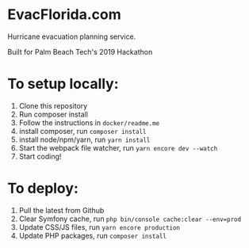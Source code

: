 # EvacFlorida.com
Hurricane evacuation planning service.

Built for Palm Beach Tech's 2019 Hackathon

# To setup locally:
1. Clone this repository
2. Run composer install
3. Follow the instructions in `docker/readme.me`
4. install composer, run `composer install`
5. install node/npm/yarn, run `yarn install`
6. Start the webpack file watcher, run `yarn encore dev --watch`
7. Start coding!

# To deploy:
1. Pull the latest from Github
2. Clear Symfony cache, run `php bin/console cache:clear --env=prod`
3. Update CSS/JS files, run `yarn encore production`
4. Update PHP packages, run `composer install`